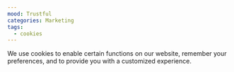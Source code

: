 ```yaml
---
mood: Trustful
categories: Marketing
tags:
  - cookies
---
```

We use cookies to enable certain functions on our website, remember your preferences, and to provide you with a customized experience.